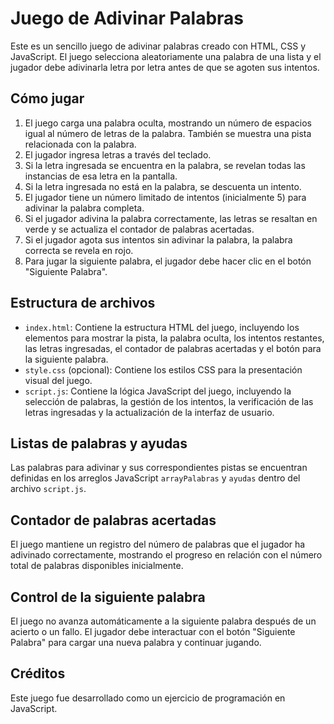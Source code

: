# Juego de Adivinar Palabras

Este es un sencillo juego de adivinar palabras creado con HTML, CSS y JavaScript. El juego selecciona aleatoriamente una palabra de una lista y el jugador debe adivinarla letra por letra antes de que se agoten sus intentos.

## Cómo jugar

1.  El juego carga una palabra oculta, mostrando un número de espacios igual al número de letras de la palabra. También se muestra una pista relacionada con la palabra.
2.  El jugador ingresa letras a través del teclado.
3.  Si la letra ingresada se encuentra en la palabra, se revelan todas las instancias de esa letra en la pantalla.
4.  Si la letra ingresada no está en la palabra, se descuenta un intento.
5.  El jugador tiene un número limitado de intentos (inicialmente 5) para adivinar la palabra completa.
6.  Si el jugador adivina la palabra correctamente, las letras se resaltan en verde y se actualiza el contador de palabras acertadas.
7.  Si el jugador agota sus intentos sin adivinar la palabra, la palabra correcta se revela en rojo.
8.  Para jugar la siguiente palabra, el jugador debe hacer clic en el botón "Siguiente Palabra".

## Estructura de archivos

* `index.html`: Contiene la estructura HTML del juego, incluyendo los elementos para mostrar la pista, la palabra oculta, los intentos restantes, las letras ingresadas, el contador de palabras acertadas y el botón para la siguiente palabra.
* `style.css` (opcional): Contiene los estilos CSS para la presentación visual del juego.
* `script.js`: Contiene la lógica JavaScript del juego, incluyendo la selección de palabras, la gestión de los intentos, la verificación de las letras ingresadas y la actualización de la interfaz de usuario.

## Listas de palabras y ayudas

Las palabras para adivinar y sus correspondientes pistas se encuentran definidas en los arreglos JavaScript `arrayPalabras` y `ayudas` dentro del archivo `script.js`.

## Contador de palabras acertadas

El juego mantiene un registro del número de palabras que el jugador ha adivinado correctamente, mostrando el progreso en relación con el número total de palabras disponibles inicialmente.

## Control de la siguiente palabra

El juego no avanza automáticamente a la siguiente palabra después de un acierto o un fallo. El jugador debe interactuar con el botón "Siguiente Palabra" para cargar una nueva palabra y continuar jugando.

## Créditos

Este juego fue desarrollado como un ejercicio de programación en JavaScript.